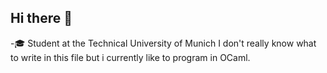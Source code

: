 ## Hi there 👋
-🎓 Student at the Technical University of Munich
I don't really know what to write in this file but i currently like to program in OCaml.
<!--
Maybe add a picture of something?
-->
